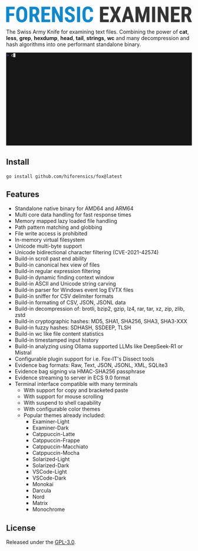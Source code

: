 ![](assets/fox.png "Forensic Examiner")

The Swiss Army Knife for examining text files. Combining the power of **cat**, **less**, **grep**, **hexdump**, **head**, **tail**, **strings**, **wc** and many decompression and hash algorithms into one performant standalone binary.

![](assets/fox.gif "Demo")

## Install

```console
go install github.com/hiforensics/fox@latest
```

## Features
* Standalone native binary for AMD64 and ARM64
* Multi core data handling for fast response times
* Memory mapped lazy loaded file handling
* Path pattern matching and globbing
* File write access is prohibited
* In-memory virtual filesystem
* Unicode multi-byte support
* Unicode bidirectional character filtering (CVE-2021-42574)
* Build-in scroll past end ability
* Build-in canonical hex view of files
* Build-in regular expression filtering
* Build-in dynamic finding context window
* Build-in ASCII and Unicode string carving
* Build-in parser for Windows event log EVTX files
* Build-in sniffer for CSV delimiter formats
* Build-in formating of CSV, JSON, JSONL data
* Build-in decompression of: brotli, bzip2, gzip, lz4, rar, tar, xz, zip, zlib, zstd
* Build-in cryptographic hashes: MD5, SHA1, SHA256, SHA3, SHA3-XXX
* Build-in fuzzy hashes: SDHASH, SSDEEP, TLSH
* Build-in wc like file content statistics
* Build-in timestamped input history
* Build-in analyzing using Ollama supported LLMs like DeepSeek-R1 or Mistral
* Configurable plugin support for i.e. Fox-IT's Dissect tools
* Evidence bag formats: Raw, Text, JSON, JSONL, XML, SQLite3
* Evidence bag signing via HMAC-SHA256 passphrase
* Evidence streaming to server in ECS 9.0 format
* Terminal interface compatible with many terminals
  * With support for copy and bracketed paste
  * With support for mouse scrolling
  * With suspend to shell capability
  * With configurable color themes
  * Popular themes already included:
    * Examiner-Light
    * Examiner-Dark
    * Catppuccin-Latte
    * Catppuccin-Frappe
    * Catppuccin-Macchiato
    * Catppuccin-Mocha
    * Solarized-Light
    * Solarized-Dark
    * VSCode-Light
    * VSCode-Dark
    * Monokai
    * Darcula
    * Nord
    * Matrix
    * Monochrome

## License
Released under the [GPL-3.0](LICENSE.md).